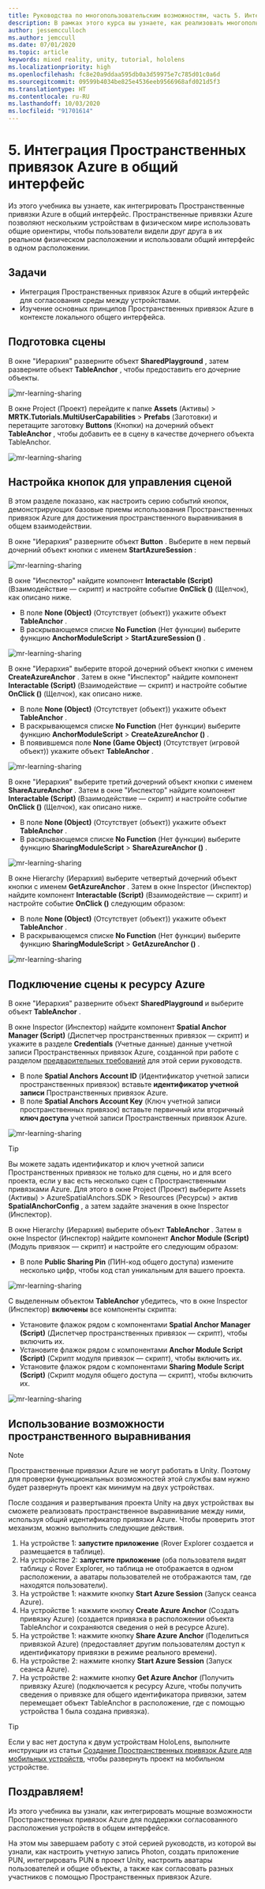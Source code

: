 ```yaml
---
title: Руководства по многопользовательским возможностям, часть 5. Интеграция Пространственных привязок Azure в общий интерфейс
description: В рамках этого курса вы узнаете, как реализовать многопользовательские возможности в приложении HoloLens 2.
author: jessemcculloch
ms.author: jemccull
ms.date: 07/01/2020
ms.topic: article
keywords: mixed reality, unity, tutorial, hololens
ms.localizationpriority: high
ms.openlocfilehash: fc8e20a9ddaa595db0a3d59975e7c785d01c0a6d
ms.sourcegitcommit: 09599b4034be825e4536eeb9566968afd021d5f3
ms.translationtype: HT
ms.contentlocale: ru-RU
ms.lasthandoff: 10/03/2020
ms.locfileid: "91701614"
---
```

# <a name="5-integrating-azure-spatial-anchors-into-a-shared-experience"></a>5. Интеграция Пространственных привязок Azure в общий интерфейс

Из этого учебника вы узнаете, как интегрировать Пространственные привязки Azure в общий интерфейс. Пространственные привязки Azure позволяют нескольким устройствам в физическом мире использовать общие ориентиры, чтобы пользователи видели друг друга в их реальном физическом расположении и использовали общий интерфейс в одном расположении.

## <a name="objectives"></a>Задачи

* Интеграция Пространственных привязок Azure в общий интерфейс для согласования среды между устройствами.
* Изучение основных принципов Пространственных привязок Azure в контексте локального общего интерфейса.

## <a name="preparing-the-scene"></a>Подготовка сцены

В окне "Иерархия" разверните объект **SharedPlayground** , затем разверните объект **TableAnchor** , чтобы предоставить его дочерние объекты.

![mr-learning-sharing](images/mr-learning-sharing/sharing-05-section1-step1-1.png)

В окне Project (Проект) перейдите к папке **Assets** (Активы) > **MRTK.Tutorials.MultiUserCapabilities** > **Prefabs** (Заготовки) и перетащите заготовку **Buttons** (Кнопки) на дочерний объект **TableAnchor** , чтобы добавить ее в сцену в качестве дочернего объекта TableAnchor.

![mr-learning-sharing](images/mr-learning-sharing/sharing-05-section1-step1-2.png)

## <a name="configuring-the-buttons-to-operate-the-scene"></a>Настройка кнопок для управления сценой

В этом разделе показано, как настроить серию событий кнопок, демонстрирующих базовые приемы использования Пространственных привязок Azure для достижения пространственного выравнивания в общем взаимодействии.

В окне "Иерархия" разверните объект **Button** . Выберите в нем первый дочерний объект кнопки с именем **StartAzureSession** :

![mr-learning-sharing](images/mr-learning-sharing/sharing-05-section2-step1-1.png)

В окне "Инспектор" найдите компонент **Interactable (Script)** (Взаимодействие — скрипт) и настройте событие **OnClick ()** (Щелчок), как описано ниже.

* В поле **None (Object)** (Отсутствует (объект)) укажите объект **TableAnchor** .
* В раскрывающемся списке **No Function** (Нет функции) выберите функцию **AnchorModuleScript** > **StartAzureSession ()** .

![mr-learning-sharing](images/mr-learning-sharing/sharing-05-section2-step1-2.png)

В окне "Иерархия" выберите второй дочерний объект кнопки с именем **CreateAzureAnchor** . Затем в окне "Инспектор" найдите компонент **Interactable (Script)** (Взаимодействие — скрипт) и настройте событие **OnClick ()** (Щелчок), как описано ниже.

* В поле **None (Object)** (Отсутствует (объект)) укажите объект **TableAnchor** .
* В раскрывающемся списке **No Function** (Нет функции) выберите функцию **AnchorModuleScript** > **CreateAzureAnchor ()** .
* В появившемся поле **None (Game Object)** (Отсутствует (игровой объект)) укажите объект **TableAnchor** .

![mr-learning-sharing](images/mr-learning-sharing/sharing-05-section2-step1-3.png)

В окне "Иерархия" выберите третий дочерний объект кнопки с именем **ShareAzureAnchor** . Затем в окне "Инспектор" найдите компонент **Interactable (Script)** (Взаимодействие — скрипт) и настройте событие **OnClick ()** (Щелчок), как описано ниже.

* В поле **None (Object)** (Отсутствует (объект)) укажите объект **TableAnchor** .
* В раскрывающемся списке **No Function** (Нет функции) выберите функцию **SharingModuleScript** > **ShareAzureAnchor ()** .

![mr-learning-sharing](images/mr-learning-sharing/sharing-05-section2-step1-4.png)

В окне Hierarchy (Иерархия) выберите четвертый дочерний объект кнопки с именем **GetAzureAnchor** . Затем в окне Inspector (Инспектор) найдите компонент **Interactable (Script)** (Взаимодействие — скрипт) и настройте событие **OnClick ()** следующим образом:

* В поле **None (Object)** (Отсутствует (объект)) укажите объект **TableAnchor** .
* В раскрывающемся списке **No Function** (Нет функции) выберите функцию **SharingModuleScript** > **GetAzureAnchor ()** .

![mr-learning-sharing](images/mr-learning-sharing/sharing-05-section2-step1-5.png)

## <a name="connecting-the-scene-to-the-azure-resource"></a>Подключение сцены к ресурсу Azure

В окне "Иерархия" разверните объект **SharedPlayground** и выберите объект **TableAnchor** .

В окне Inspector (Инспектор) найдите компонент **Spatial Anchor Manager (Script)** (Диспетчер пространственных привязок — скрипт) и укажите в разделе **Credentials** (Учетные данные) данные учетной записи Пространственных привязок Azure, созданной при работе с разделом [предварительных требований](mr-learning-sharing-01.md#prerequisites) для этой серии руководств.

* В поле **Spatial Anchors Account ID** (Идентификатор учетной записи пространственных привязок) вставьте **идентификатор учетной записи** Пространственных привязок Azure.
* В поле **Spatial Anchors Account Key** (Ключ учетной записи пространственных привязок) вставьте первичный или вторичный **ключ доступа** учетной записи Пространственных привязок Azure.

![mr-learning-sharing](images/mr-learning-sharing/sharing-05-section3-step1-1.png)

> [!TIP]
> Вы можете задать идентификатор и ключ учетной записи Пространственных привязок не только для сцены, но и для всего проекта, если у вас есть несколько сцен с Пространственными привязками Azure. Для этого в окне Project (Проект) выберите Assets (Активы) > AzureSpatialAnchors.SDK > Resources (Ресурсы) > актив **SpatialAnchorConfig** , а затем задайте значения в окне Inspector (Инспектор).

В окне Hierarchy (Иерархия) выберите объект **TableAnchor** . Затем в окне Inspector (Инспектор) найдите компонент **Anchor Module (Script)** (Модуль привязок — скрипт) и настройте его следующим образом:

* В поле **Public Sharing Pin** (ПИН-код общего доступа) измените несколько цифр, чтобы код стал уникальным для вашего проекта.

![mr-learning-sharing](images/mr-learning-sharing/sharing-05-section3-step1-2.png)

С выделенным объектом **TableAnchor** убедитесь, что в окне Inspector (Инспектор) **включены** все компоненты скрипта:

* Установите флажок рядом с компонентами **Spatial Anchor Manager (Script)** (Диспетчер пространственных привязок — скрипт), чтобы включить их.
* Установите флажок рядом с компонентами **Anchor Module Script (Script)** (Скрипт модуля привязок — скрипт), чтобы включить их.
* Установите флажок рядом с компонентами **Sharing Module Script (Script)** (Скрипт модуля общего доступа — скрипт), чтобы включить их.

![mr-learning-sharing](images/mr-learning-sharing/sharing-05-section3-step1-3.png)

## <a name="trying-the-experience-with-spatial-alignment"></a>Использование возможности пространственного выравнивания

> [!NOTE]
> Пространственные привязки Azure не могут работать в Unity. Поэтому для проверки функциональных возможностей этой службы вам нужно будет развернуть проект как минимум на двух устройствах.

После создания и развертывания проекта Unity на двух устройствах вы сможете реализовать пространственное выравнивание между ними, используя общий идентификатор привязки Azure. Чтобы проверить этот механизм, можно выполнить следующие действия.

1. На устройстве 1: **запустите приложение** (Rover Explorer создается и размещается в таблице).
2. На устройстве 2: **запустите приложение** (оба пользователя видят таблицу с Rover Explorer, но таблица не отображается в одном расположении, а аватары пользователей не отображаются там, где находятся пользователи).
3. На устройстве 1: нажмите кнопку **Start Azure Session** (Запуск сеанса Azure).
4. На устройстве 1: нажмите кнопку **Create Azure Anchor** (Создать привязку Azure) (создается привязка в расположении объекта TableAnchor и сохраняются сведения о ней в ресурсе Azure).
5. На устройстве 1: нажмите кнопку **Share Azure Anchor** (Поделиться привязкой Azure) (предоставляет другим пользователям доступ к идентификатору привязки в режиме реального времени).
6. На устройстве 2: нажмите кнопку **Start Azure Session** (Запуск сеанса Azure).
7. На устройстве 2: нажмите кнопку **Get Azure Anchor** (Получить привязку Azure) (подключается к ресурсу Azure, чтобы получить сведения о привязке для общего идентификатора привязки, затем перемещает объект TableAnchor в расположение, где с помощью устройства 1 была создана привязка).

> [!TIP]
> Если у вас нет доступа к двум устройствам HoloLens, выполните инструкции из статьи [Создание Пространственных привязок Azure для мобильных устройств](mr-learning-asa-05.md), чтобы развернуть проект на мобильном устройстве.

## <a name="congratulations"></a>Поздравляем!

Из этого учебника вы узнали, как интегрировать мощные возможности Пространственных привязок Azure для поддержки согласованного расположения устройств в общем интерфейсе.

На этом мы завершаем работу с этой серией руководств, из которой вы узнали, как настроить учетную запись Photon, создать приложение PUN, интегрировать PUN в проект Unity, настроить аватары пользователей и общие объекты, а также как согласовать разных участников с помощью Пространственных привязок Azure.
